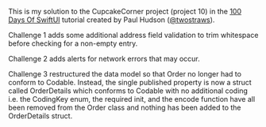 This is my solution to the CupcakeCorner project (project 10) in the [100 Days Of SwiftUI](https://www.hackingwithswift.com/100/swiftui/) tutorial created by Paul Hudson ([@twostraws](https://github.com/twostraws)).

Challenge 1 adds some additional address field validation to trim whitespace before checking for a non-empty entry.

Challenge 2 adds alerts for network errors that may occur.

Challenge 3 restructured the data model so that Order no longer had to conform to Codable. Instead, the single published property is now a struct called OrderDetails which conforms to Codable with no additional coding i.e. the CodingKey enum, the required init, and the encode function have all been removed from the Order class and nothing has been added to the OrderDetails struct.
